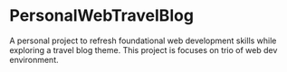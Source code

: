 # PersonalWebTravelBlog
A personal project to refresh foundational web development skills while exploring a travel blog theme. This project is focuses on trio of web dev environment.
